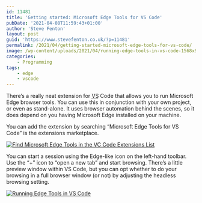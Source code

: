 ```yaml
---
id: 11481
title: 'Getting started: Microsoft Edge Tools for VS Code'
pubDate: '2021-04-08T11:59:43+01:00'
author: 'Steve Fenton'
layout: post
guid: 'https://www.stevefenton.co.uk/?p=11481'
permalink: /2021/04/getting-started-microsoft-edge-tools-for-vs-code/
image: /wp-content/uploads/2021/04/running-edge-tools-in-vs-code-1568x980.jpg
categories:
    - Programming
tags:
    - edge
    - vscode
---
```


There’s a really neat extension for <abbr title="Visual Studio">VS</abbr> Code that allows you to run Microsoft Edge browser tools. You can use this in conjunction with your own project, or even as stand-alone. It uses browser automation behind the scenes, so it does depend on you having Microsoft Edge installed on your machine.

You can add the extension by searching “Microsoft Edge Tools for VS Code” is the extensions marketplace.

[![Find Microsoft Edge Tools in the VC Code Extensions List](https://www.stevefenton.co.uk/wp-content/uploads/2021/04/microsoft-edge-tools-for-vs-code-725x1024.jpg)](https://www.stevefenton.co.uk/2021/04/getting-started-microsoft-edge-tools-for-vs-code/microsoft-edge-tools-for-vs-code/)

You can start a session using the Edge-like icon on the left-hand toolbar. Use the “+” icon to “open a new tab” and start browsing. There’s a little preview window within VS Code, but you can opt whether to do your browsing in a full browser window (or not) by adjusting the headless browsing setting.

[![Running Edge Tools in VS Code](https://www.stevefenton.co.uk/wp-content/uploads/2021/04/running-edge-tools-in-vs-code-1024x640.jpg)](https://www.stevefenton.co.uk/2021/04/getting-started-microsoft-edge-tools-for-vs-code/running-edge-tools-in-vs-code/)